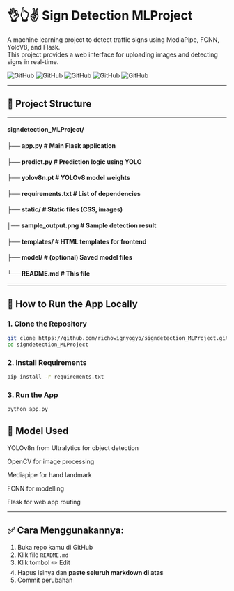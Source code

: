 # 👌👆✌️ Sign Detection MLProject

A machine learning project to detect traffic signs using MediaPipe, FCNN, YoloV8, and Flask.  
This project provides a web interface for uploading images and detecting signs in real-time.

![GitHub](https://img.shields.io/badge/Python-3.10-blue)
![GitHub](https://img.shields.io/badge/Framework-Flask-red)
![GitHub](https://img.shields.io/badge/ObjectDetection-YOLOv8-green)
![GitHub](https://img.shields.io/badge/HandLandmarking-Mediapipe-purple)
![GitHub](https://img.shields.io/badge/Modelling-FCNN-black)

---

## 📂 Project Structure

---
#### signdetection_MLProject/
#### ├── app.py # Main Flask application
#### ├── predict.py # Prediction logic using YOLO
#### ├── yolov8n.pt # YOLOv8 model weights
#### ├── requirements.txt # List of dependencies
#### ├── static/ # Static files (CSS, images)
#### │── sample_output.png # Sample detection result
#### ├── templates/ # HTML templates for frontend
#### ├── model/ # (optional) Saved model files
#### └── README.md # This file


---

## 🚀 How to Run the App Locally

### 1. Clone the Repository
```bash
git clone https://github.com/richowignyogyo/signdetection_MLProject.git
cd signdetection_MLProject
```

### 2. Install Requirements
```bash
pip install -r requirements.txt
```

### 3. Run the App
```bash
python app.py
```

## 🧠 Model Used
YOLOv8n from Ultralytics for object detection

OpenCV for image processing

Mediapipe for hand landmark

FCNN for modelling

Flask for web app routing

---

## ✅ Cara Menggunakannya:
1. Buka repo kamu di GitHub
2. Klik file `README.md`
3. Klik tombol ✏️ Edit
4. Hapus isinya dan **paste seluruh markdown di atas**
5. Commit perubahan

